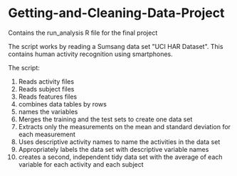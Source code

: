 # Getting-and-Cleaning-Data-Project
Contains the run_analysis R file for the final project

The script works by reading a Sumsang data set "UCI HAR Dataset". This contains human activity recognition using smartphones.

The script:
1. Reads activity files
2. Reads subject files
3. Reads features files
4. combines data tables by rows
5. names the variables
6. Merges the training and the test sets to create one data set
7. Extracts only the measurements on the mean and standard deviation for each measurement
8. Uses descriptive activity names to name the activities in the data set
9. Appropriately labels the data set with descriptive variable names
10. creates a second, independent tidy data set with the average of each variable for each activity and each subject
